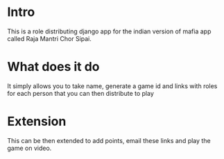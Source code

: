 # Intro

This is a role distributing django app for the indian version of mafia app called Raja Mantri Chor Sipai.


# What does it do

It simply allows you to take name, generate a game id and links with roles for each person that you can then distribute to play

# Extension 

This can be then extended to add points, email these links and play the game on video.
